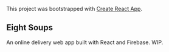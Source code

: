 This project was bootstrapped with [Create React App](https://github.com/facebook/create-react-app).

## Eight Soups

An online delivery web app built with React and Firebase. WIP.